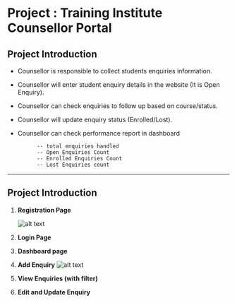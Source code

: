 # Project : Training Institute Counsellor Portal

## Project Introduction

- Counsellor is responsible to collect students enquiries information.

- Counsellor will enter student enquiry details in the website (It is Open Enquiry).

- Counsellor can check enquiries to follow up based on course/status.

- Counsellor will update enquiry status (Enrolled/Lost).

- Counsellor can check performance report in dashboard
		
			-- total enquiries handled
			-- Open Enquiries Count
			-- Enrolled Enquiries Count
			-- Lost Enquiries count


---

## Project Introduction

1) **Registration Page**

    ![alt text]("images/AddEnquiry.PNG")


2) **Login Page**

3) **Dashboard page**

4) **Add Enquiry**
   ![alt text]("https://github.com/Oliver-Herenj/Training-Institute-Counsellor-Portal/blob/3b096657c2c6d001df793f81368137c9a4dd9a5a/images/AddEnquiry.PNG")
  

6) **View Enquiries (with filter)**

7) **Edit and Update Enquiry**
